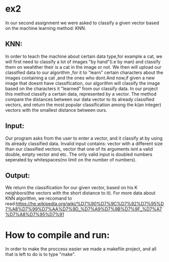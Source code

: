 # ex2
In our second assignment we were asked to classify a given vector based on the machine learning method: KNN.
## KNN:
In order to teach the machine about certain data type,for example a cat, we will first need to classify a lot of images "by hand"(i.e by man)
and classify them on weahther their is a cat in the image or not.
We then will upload our classified data to our algorithm ,for it to "learn" certain characters about the images containing a cat ,and the 
ones who dont.And now,if given a new image that doesnt have classification, our algorithm will classify the image based on the characters it 
"learned" from our classify data.
In our project this method classify a certain data, represented by a vector. The method compare the distances between our data vector to its
already classified vectors, and return the most popular classification among the k(an integer) vectors with the smallest distance between ours.
## Input:
Our program asks from the user to enter a vector, and it classify at by using its already classified data.
Invalid input contains: vector with a different size than our classified vectors, vector that one of its arguments isnt a valid double,
empty vector and etc.
The only valid input is doubled numbers seperated by whitespaces(no limit on the number of numbers).
## Output:
We return the classification for our given vector, based on his K neighbors(the vectors with the short distance to it).
For more data about KNN algorithm, we recomand to read:https://he.wikipedia.org/wiki/%D7%90%D7%9C%D7%92%D7%95%D7%A8%D7%99%D7%AA%D7%9D_%D7%A9%D7%9B%D7%9F_%D7%A7%D7%A8%D7%95%D7%91
# How to compile and run:
In order to make the proccess easier we made a makefile project, and all that is left to do is to type "make".
